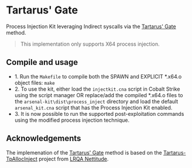 # Tartarus' Gate
Process Injection Kit leveraging Indirect syscalls via the [Tartarus' Gate](https://github.com/trickster0/TartarusGate) method.  

>This implementation only supports X64 process injection. 

## Compile and usage
- 1\. Run the `Makefile` to compile both the SPAWN and EXPLICIT \*.x64.o object files: `make`
- 2\. To use the kit, either load the `injectkit.cna` script in Cobalt Strike using the script manager OR replace/add the compiled \*.x64.o files to the `arsenal-kit\dist\process_inject` directory and load the default `arsenal_kit.cna` script that has the Process Injection Kit enabled. 
- 3\. It is now possible to run the supported post-exploitation commands using the modified process injection technique. 

## Acknowledgements
The implemenation of the [Tartarus' Gate](https://github.com/trickster0/TartarusGate) method is based on the [Tartarus-TpAllocInject](https://github.com/nettitude/Tartarus-TpAllocInject) project from [LRQA Nettitude](https://github.com/nettitude). 